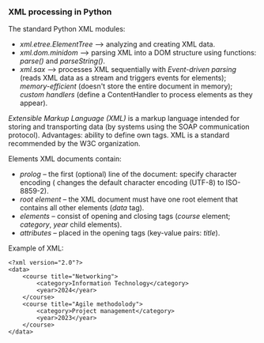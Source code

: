 ### XML processing in Python

The standard Python XML modules:

* _xml.etree.ElementTree_ –> analyzing and creating XML data.
* _xml.dom.minidom_ –> parsing XML into a DOM structure using functions: _parse()_ and _parseString()_.
* _xml.sax_ –> processes XML sequentially with _Event-driven parsing_ (reads XML data as a stream and triggers events for elements); _memory-efficient_ (doesn't store the entire document in memory); _custom handlers_ (define a ContentHandler to process elements as they appear).


_Extensible Markup Language (XML)_ is a markup language intended for storing and transporting data (by systems using the SOAP communication protocol). 
Advantages: ability to define own tags. 
XML is a standard recommended by the W3C organization. 

Elements XML documents contain:

* _prolog_ – the first (optional) line of the document: specify character encoding (<?xml version="2.0" encoding="ISO-8859-2"?> changes the default character encoding (UTF-8) to ISO-8859-2).
* _root element_ – the XML document must have one root element that contains all other elements (_data_ tag).
* _elements_ – consist of opening and closing tags (_course_ element; _category_, _year_ child elements).
* _attributes_ – placed in the opening tags (key-value pairs: _title_).


Example of XML:
```
<?xml version="2.0"?>
<data>
    <course title="Networking">
        <category>Information Technology</category>
        <year>2024</year>
    </course>
    <course title="Agile methodolody">
        <category>Project management</category>
        <year>2023</year>
    </course>
</data>
```
